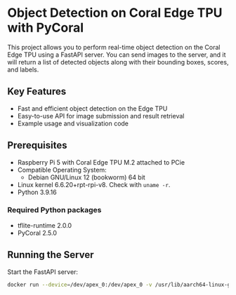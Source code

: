 # Object Detection on Coral Edge TPU with PyCoral

This project allows you to perform real-time object detection on the Coral Edge TPU using a FastAPI server. You can send images to the server, and it will return a list of detected objects along with their bounding boxes, scores, and labels.

## Key Features

- Fast and efficient object detection on the Edge TPU
- Easy-to-use API for image submission and result retrieval
- Example usage and visualization code

## Prerequisites

- Raspberry Pi 5 with Coral Edge TPU M.2 attached to PCie
- Compatible Operating System:
  - Debian GNU/Linux 12 (bookworm) 64 bit
- Linux kernel 6.6.20+rpt-rpi-v8. Check with `uname -r`.
- Python 3.9.16

### Required Python packages

- tflite-runtime 2.0.0
- PyCoral 2.5.0


## Running the Server

Start the FastAPI server:

```bash
docker run --device=/dev/apex_0:/dev/apex_0 -v /usr/lib/aarch64-linux-gnu:/usr/lib/aarch64-linux-gnu:ro -p 8000:8000 -it <image>

